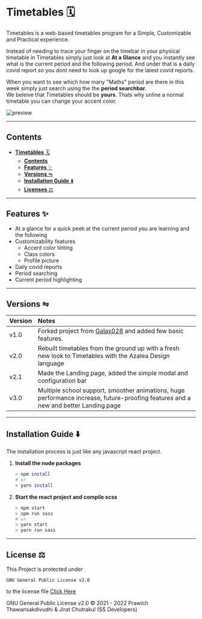# **Timetables** 🗓️

Timetables is a web-based timetables program for a Simple, Customizable and Practical experience.

Instead of needing to trace your finger on the timebar in your physical timetable in Timetables simply just look at **At a Glance** and you instantly see what is the current period and the following period. And under that is a daily covid report so you dont need to look up google for the latest covid reports. 

When you want to see which how many "Maths" period are there in this week simply just search using the the **period searchbar**. <br />
We beleive that Timetables should be **yours**. Thats why unline a normal timetable you can change your accent color.

![preview](https://apis.ssdevelopers.xyz/images/macbooktimetable.png)

---
## **Contents**

- [**Timetables** 🗓️](#timetables-️)
  - [**Contents**](#contents)
  - [**Features** ✨](#features-)
  - [**Versions** ⇋](#versions-)
  - [**Installation Guide** ⬇️](#installation-guide-️)
  - [**Licenses** ⚖️](#licenses-️)

---
## **Features** ✨

- At a glance for a quick peek at the current period you are learning and the following
- Customizability features
   - Accent color tinting
   - Class colors
   - Profile picture
- Daily covid reports
- Period searching
- Current period highlighting

---
## **Versions** ⇋

|Version| Notes |
|:------|:------------|
|v1.0|Forked project from [Galax028](https://github.com/Galax028) and added few basic features.
|v2.0|Rebuilt timetables from the ground up with a fresh new look to Timetables with the Azalea Design language|
|v2.1|Made the Landing page, added the simple modal and configuration bar |
|v3.0|Multiple school support, smoother animations, huge performance increase, future-proofing features and a new and better Landing page |

---
## **Installation Guide** ⬇️
The installation process is just like any javascript react project.

1. **Install the node packages**
    ```zsh
    > npm install
    # or
    > yarn install
    ```
2. **Start the react project and compile scss**
    ```zsh
    > npm start
    > npm run sass
    # or
    > yarn start
    > yarn run sass
    ```


---
## **License** ⚖️

This Project is protected under

```
GNU General Public License v2.0
```
to the license file [Click Here](LICENSE)

GNU General Public License v2.0 © 2021 - 2022 Prawich Thawansakdivudhi & Jirat Chutrakul (SS Developers)
